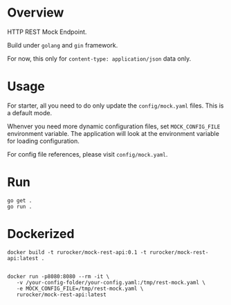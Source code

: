 # Overview
HTTP REST Mock Endpoint.

Build under `golang` and `gin` framework.

For now, this only for `content-type: application/json` data only.

# Usage
For starter, all you need to do only update the `config/mock.yaml` files. This is a default mode.

Whenver you need more dynamic configuration files, set `MOCK_CONFIG_FILE` environment variable.
The application will look at the environment variable for loading configuration.

For config file references, please visit `config/mock.yaml`.

# Run

    go get .
    go run .

# Dockerized


    docker build -t rurocker/mock-rest-api:0.1 -t rurocker/mock-rest-api:latest .


    docker run -p8080:8080 --rm -it \
       -v /your-config-folder/your-config.yaml:/tmp/rest-mock.yaml \
       -e MOCK_CONFIG_FILE=/tmp/rest-mock.yaml \
       rurocker/mock-rest-api:latest